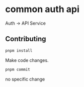 # common auth api

Auth -> API Service

## Contributing

```bash
pnpm install

```

Make code changes.

```bash
pnpm commit
```

no specific change
